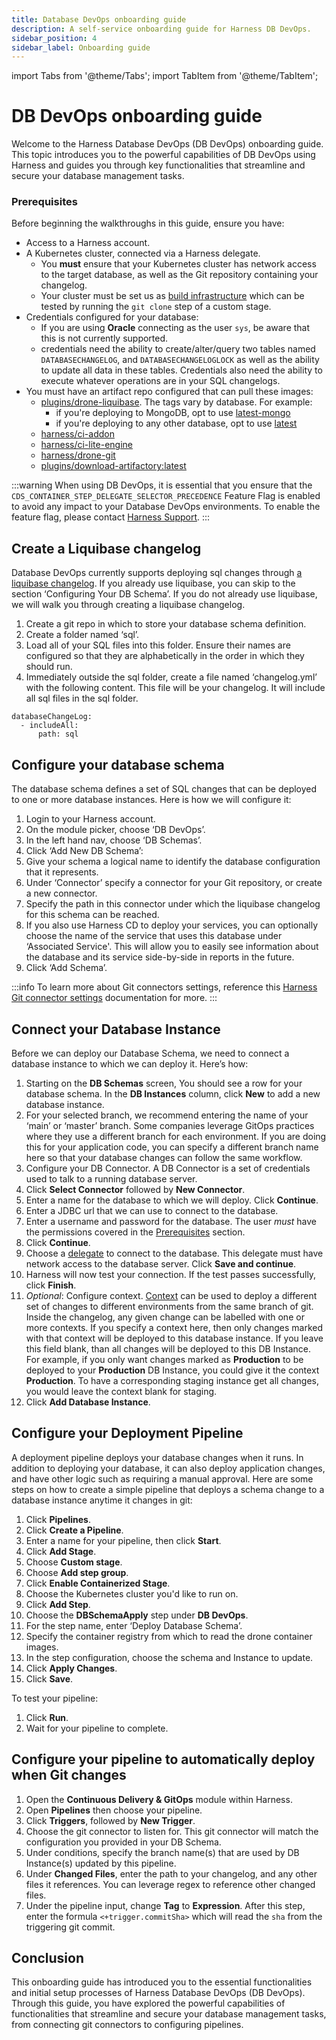 ```yaml
---
title: Database DevOps onboarding guide
description: A self-service onboarding guide for Harness DB DevOps.
sidebar_position: 4
sidebar_label: Onboarding guide
---
```


import Tabs from '@theme/Tabs';
import TabItem from '@theme/TabItem';

<BetaIcon />

# DB DevOps onboarding guide

Welcome to the Harness Database DevOps (DB DevOps) onboarding guide. This topic introduces you to the powerful capabilities of DB DevOps using Harness and guides you through key functionalities that streamline and secure your database management tasks.  

### Prerequisites

Before beginning the walkthroughs in this guide, ensure you have:

 - Access to a Harness account. 
 - A Kubernetes cluster, connected via a Harness delegate. 
    - You **must** ensure that your Kubernetes cluster has network access to the target database, as well as the Git repository containing your changelog. 
    - Your cluster must be set us as [build infrastructure](https://developer.harness.io/docs/category/set-up-kubernetes-cluster-build-infrastructures/) which can be tested by running the `git clone` step of a custom stage. 
 - Credentials configured for your database:
    - If you are using **Oracle** connecting as the user `sys`, be aware that this is not currently supported. 
    - credentials need the ability to create/alter/query two tables named `DATABASECHANGELOG`, and `DATABASECHANGELOGLOCK` as well as the ability to update all data in these tables. Credentials also need the ability to execute whatever operations are in your SQL changelogs.
 - You must have an artifact repo configured that can pull these images: 
    - [plugins/drone-liquibase](https://hub.docker.com/r/plugins/drone-liquibase/tags). The tags vary by database. For example:
      - if you're deploying to MongoDB, opt to use [latest-mongo](https://hub.docker.com/r/plugins/drone-liquibase/tags)
      - if you're deploying to any other database, opt to use [latest](https://hub.docker.com/r/plugins/drone-liquibase/tags?page=&page_size=&ordering=&name=latest)
    - [harness/ci-addon](https://hub.docker.com/r/harness/ci-addon)
    - [harness/ci-lite-engine](https://hub.docker.com/r/harness/ci-lite-engine)
    - [harness/drone-git](https://hub.docker.com/r/harness/drone-git)
    - [plugins/download-artifactory:latest](https://hub.docker.com/r/plugins/download-artifactory)

:::warning
When using DB DevOps, it is essential that you ensure that the `CDS_CONTAINER_STEP_DELEGATE_SELECTOR_PRECEDENCE` Feature Flag is enabled to avoid any impact to your Database DevOps environments. To enable the feature flag, please contact [Harness Support](mailto:support@harness.io).
:::
 
## Create a Liquibase changelog

Database DevOps currently supports deploying sql changes through [a liquibase changelog](https://docs.liquibase.com/concepts/changelogs/home.html). If you already use liquibase, you can skip to the section ‘Configuring Your DB Schema’. If you do not already use liquibase, we will walk you through creating a liquibase changelog. 

 1. Create a git repo in which to store your database schema definition.
 2. Create a folder named ‘sql’.
 3. Load all of your SQL files into this folder. Ensure their names are configured so that they are alphabetically in the order in which they should run.
 4. Immediately outside the sql folder, create a file named ‘changelog.yml’ with the following content. This file will be your changelog. It will include all sql files in the sql folder.

```
databaseChangeLog:
  - includeAll:
      path: sql
```

## Configure your database schema

The database schema defines a set of SQL changes that can be deployed to one or more database instances. Here is how we will configure it:

 1. Login to your Harness account. 
 2. On the module picker, choose ‘DB DevOps’.
 3. In the left hand nav, choose ‘DB Schemas’. 
 4. Click ‘Add New DB Schema’:
 5. Give your schema a logical name to identify the database configuration that it represents.
 6. Under ‘Connector’ specify a connector for your Git repository, or create a new connector.
 7. Specify the path in this connector under which the liquibase changelog for this schema can be reached.
 8. If you also use Harness CD to deploy your services, you can optionally choose the name of the service that uses this database under ‘Associated Service'. This will allow you to easily see information about the database and its service side-by-side in reports in the future.
 9. Click ‘Add Schema’.

:::info
To learn more about Git connectors settings, reference this [Harness Git connector settings](../../platform/connectors/code-repositories/ref-source-repo-provider/git-connector-settings-reference.md) documentation for more.
:::

## Connect your Database Instance 

Before we can deploy our Database Schema, we need to connect a database instance to which we can deploy it. Here’s how:

 1. Starting on the **DB Schemas** screen, You should see a row for your database schema. In the **DB Instances** column, click **New** to add a new database instance.
 2. For your selected branch, we recommend entering the name of your ‘main’ or ‘master’ branch. Some companies leverage GitOps practices where they use a different branch for each environment. If you are doing this for your application code, you can specify a different branch name here so that your database changes can follow the same workflow.
 3. Configure your DB Connector. A DB Connector is a set of credentials used to talk to a running database server.
 4. Click **Select Connector** followed by **New Connector**.
 5. Enter a name for the database to which we will deploy. Click **Continue**. 
 6. Enter a JDBC url that we can use to connect to the database. 
 7. Enter a username and password for the database. The user *must* have the permissions covered in the [Prerequisites](#prerequisites) section. 
 8. Click **Continue**.
 9. Choose a [delegate](../../platform/delegates/delegate-concepts/delegate-overview.md) to connect to the database. This delegate must have network access to the database server. Click **Save and continue**.
 10. Harness will now test your connection. If the test passes successfully, click **Finish**.
 11. *Optional*: Configure context. [Context](https://docs.liquibase.com/concepts/changelogs/attributes/contexts.html) can be used to deploy a different set of changes to different environments from the same branch of git. Inside the changelog, any given change can be labelled with one or more contexts. If you specify a context here, then only changes marked with that context will be deployed to this database instance. If you leave this field blank, than all changes will be deployed to this DB Instance. For example, if you only want changes marked as **Production** to be deployed to your **Production** DB Instance, you could give it the context **Production**. To have a corresponding staging instance get all changes, you would leave the context blank for staging.
 12. Click **Add Database Instance**.

## Configure your Deployment Pipeline

A deployment pipeline deploys your database changes when it runs. In addition to deploying your database, it can also deploy application changes, and have other logic such as requiring a manual approval. Here are some steps on how to create a simple pipeline that deploys a schema change to a database instance anytime it changes in git:

 1. Click **Pipelines**.
 2. Click **Create a Pipeline**.
 3. Enter a name for your pipeline, then click **Start**.
 4. Click **Add Stage**.
 5. Choose **Custom stage**.
 6. Choose **Add step group**.
 7. Click **Enable Containerized Stage**.
 8. Choose the Kubernetes cluster you'd like to run on.
 9. Click **Add Step**.
 10. Choose the **DBSchemaApply** step under **DB DevOps**.
 11. For the step name, enter ‘Deploy Database Schema’.
 12. Specify the container registry from which to read the drone container images.
 13. In the step configuration, choose the schema and Instance to update.
 14. Click **Apply Changes**.
 15. Click **Save**.

To test your pipeline:

 1. Click **Run**.
 2. Wait for your pipeline to complete.

## Configure your pipeline to automatically deploy when Git changes

 1. Open the **Continuous Delivery & GitOps** module within Harness.
 2. Open **Pipelines** then choose your pipeline.
 3. Click **Triggers**, followed by **New Trigger**.
 4. Choose the git connector to listen for. This git connector will match the configuration you provided in your DB Schema.
 5. Under conditions, specify the branch name(s) that are used by DB Instance(s) updated by this pipeline.
 6. Under **Changed Files**, enter the path to your changelog, and any other files it references. You can leverage regex to reference other changed files. 
 7. Under the pipeline input, change **Tag** to **Expression**. After this step, enter the formula `<+trigger.commitSha>` which will read the `sha` from the triggering git commit.

## Conclusion

This onboarding guide has introduced you to the essential functionalities and initial setup processes of Harness Database DevOps (DB DevOps). Through this guide, you have explored the powerful capabilities of functionalities that streamline and secure your database management tasks, from connecting git connectors to configuring pipelines.
